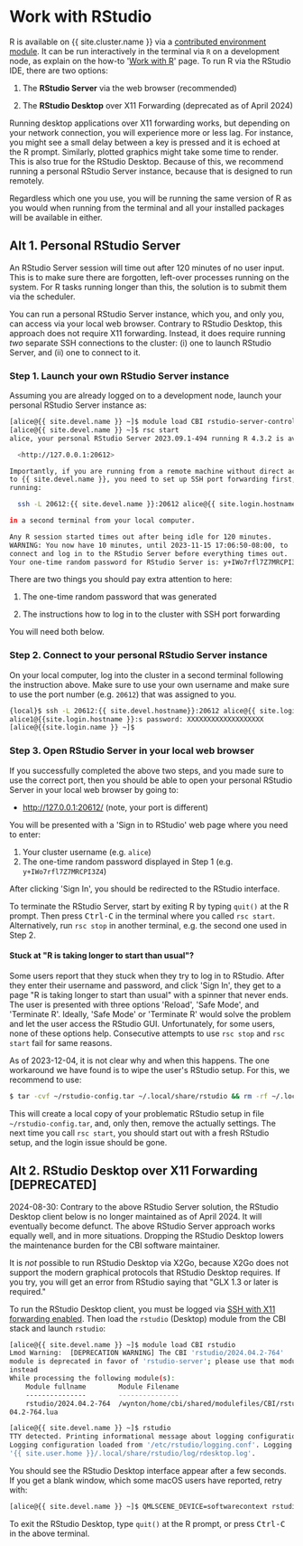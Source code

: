# Work with RStudio

R is available on {{ site.cluster.name }} via a [contributed environment module](/hpc/software/software-repositories.html).  It can be run interactively in the terminal via `R` on a development node, as explain on the how-to '[Work with R]' page.  To run R via the RStudio IDE, there are two options:

1. The **RStudio Server** via the web browser (recommended)

2. The **RStudio Desktop** over X11 Forwarding (deprecated as of April 2024)

Running desktop applications over X11 forwarding works, but depending on your network connection, you will experience more or less lag. For instance, you might see a small delay between a key is pressed and it is echoed at the R prompt. Similarly, plotted graphics might take some time to render. This is also true for the RStudio Desktop. Because of this, we recommend running a personal RStudio Server instance, because that is designed to run remotely.

Regardless which one you use, you will be running the same version of R as you would when running from the terminal and all your installed packages will be available in either.


## Alt 1. Personal RStudio Server

<div class="alert alert-warning" role="alert" markdown="1">

An RStudio Server session will time out after 120 minutes of no user input. This is to make sure there are forgotten, left-over processes running on the system. For R tasks running longer than this, the solution is to submit them via the scheduler.

</div>

You can run a personal RStudio Server instance, which you, and only you, can access via your local web browser.  Contrary to RStudio Desktop, this approach does not require X11 forwarding. Instead, it does require running _two_ separate SSH connections to the cluster: (i) one to launch RStudio Server, and (ii) one to connect to it.

### Step 1. Launch your own RStudio Server instance

Assuming you are already logged on to a development node, launch your personal RStudio Server instance as:

```sh
[alice@{{ site.devel.name }} ~]$ module load CBI rstudio-server-controller
[alice@{{ site.devel.name }} ~]$ rsc start
alice, your personal RStudio Server 2023.09.1-494 running R 4.3.2 is available on:

  <http://127.0.0.1:20612>

Importantly, if you are running from a remote machine without direct access
to {{ site.devel.name }}, you need to set up SSH port forwarding first, which you can do by
running:

  ssh -L 20612:{{ site.devel.name }}:20612 alice@{{ site.login.hostname }}

in a second terminal from your local computer.

Any R session started times out after being idle for 120 minutes.
WARNING: You now have 10 minutes, until 2023-11-15 17:06:50-08:00, to
connect and log in to the RStudio Server before everything times out.
Your one-time random password for RStudio Server is: y+IWo7rfl7Z7MRCPI3Z4
```

There are two things you should pay extra attention to here:

1. The one-time random password that was generated

2. The instructions how to log in to the cluster with SSH port forwarding

You will need both below.



### Step 2. Connect to your personal RStudio Server instance

On your local computer, log into the cluster in a second terminal
following the instruction above.  Make sure to use your own username
and make sure to use the port number (e.g. `20612`) that
was assigned to you.

```sh
{local}$ ssh -L 20612:{{ site.devel.hostname}}:20612 alice@{{ site.login.hostname }}
alice1@{{site.login.hostname }}:s password: XXXXXXXXXXXXXXXXXXX
[alice@{{site.login.name }} ~]$ 
```

### Step 3. Open RStudio Server in your local web browser

If you successfully completed the above two steps, and you made sure to use the correct port, then you should be able to open your personal RStudio Server in your local web browser by going to:

* <http://127.0.0.1:20612/> (note, your port is different)

You will be presented with a 'Sign in to RStudio' web page where you need to enter:

1. Your cluster username (e.g. `alice`)
2. The one-time random password displayed in Step 1 (e.g. `y+IWo7rfl7Z7MRCPI3Z4`)

After clicking 'Sign In', you should be redirected to the RStudio interface.


To terminate the RStudio Server, start by exiting R by typing `quit()` at the R prompt. Then press <kbd>Ctrl-C</kbd> in the terminal where you called `rsc start`.  Alternatively, run `rsc stop` in another terminal, e.g. the second one used in Step 2.



#### Stuck at "R is taking longer to start than usual"?

Some users report that they stuck when they try to log in to RStudio.
After they enter their username and password, and click 'Sign In',
they get to a page "R is taking longer to start than usual" with a
spinner that never ends.  The user is presented with three options
'Reload', 'Safe Mode', and 'Terminate R'.  Ideally, 'Safe Mode' or
'Terminate R' would solve the problem and let the user access the
RStudio GUI.  Unfortunately, for some users, none of these options
help.  Consecutive attempts to use `rsc stop` and `rsc start` fail for
same reasons.

As of 2023-12-04, it is not clear why and when this happens.  The
one workaround we have found is to wipe the user's RStudio setup.
For this, we recommend to use:

```sh
$ tar -cvf ~/rstudio-config.tar ~/.local/share/rstudio && rm -rf ~/.local/share/rstudio
```

This will create a local copy of your problematic RStudio setup in
file `~/rstudio-config.tar`, and, only then, remove the actually
settings.  The next time you call `rsc start`, you should start out
with a fresh RStudio setup, and the login issue should be gone.



## Alt 2. RStudio Desktop over X11 Forwarding [DEPRECATED]

<div class="alert alert-warning" role="alert" markdown="1">

2024-08-30: Contrary to the above RStudio Server solution, the RStudio
Desktop client below is no longer maintained as of April 2024.  It
will eventually become defunct. The above RStudio Server approach
works equally well, and in more situations. Dropping the RStudio
Desktop lowers the maintenance burden for the CBI software maintainer.

</div>

<div class="alert alert-warning" role="alert" markdown="1">

It is _not_ possible to run RStudio Desktop via X2Go, because X2Go
does not support the modern graphical protocols that RStudio Desktop
requires. If you try, you will get an error from RStudio saying that
"GLX 1.3 or later is required."

</div>

To run the RStudio Desktop client, you must be logged via [SSH with X11 forwarding enabled]. Then load the `rstudio` (Desktop) module from the CBI stack and launch `rstudio`:

```sh
[alice@{{ site.devel.name }} ~]$ module load CBI rstudio
Lmod Warning:  [DEPRECATION WARNING] The CBI 'rstudio/2024.04.2-764'           
module is deprecated in favor of 'rstudio-server'; please use that module      
instead
While processing the following module(s):                                      
    Module fullname        Module Filename                                     
    ---------------        ---------------                                     
    rstudio/2024.04.2-764  /wynton/home/cbi/shared/modulefiles/CBI/rstudio/2024.
04.2-764.lua 

[alice@{{ site.devel.name }} ~]$ rstudio
TTY detected. Printing informational message about logging configuration.
Logging configuration loaded from '/etc/rstudio/logging.conf'. Logging to
'{{ site.user.home }}/.local/share/rstudio/log/rdesktop.log'.
```

You should see the RStudio Desktop interface appear after a few seconds.
If you get a blank window, which some macOS users have reported, retry with:

```sh
[alice@{{ site.devel.name }} ~]$ QMLSCENE_DEVICE=softwarecontext rstudio
```

To exit the RStudio Desktop, type `quit()` at the R prompt, or press <kbd>Ctrl-C</kbd> in the above terminal.


[CBI software stack]: /hpc/software/software-repositories.html
[Work with R]: /hpc/howto/r.html
[SSH with X11 forwarding enabled]: /hpc/howto/gui-x11fwd.html#x11-forwarding-over-ssh
